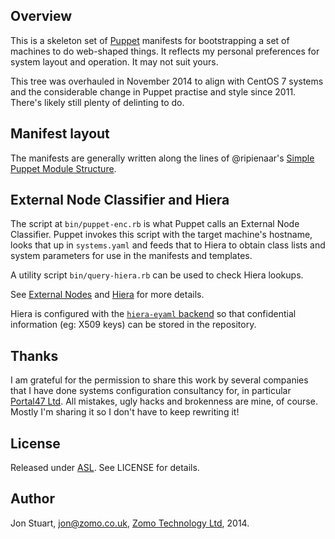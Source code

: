 ## Overview

This is a skeleton set of [Puppet](http://puppetlabs.com/) manifests for
bootstrapping a set of machines to do web-shaped things. It reflects my
personal preferences for system layout and operation. It may not suit yours.

This tree was overhauled in November 2014 to align with CentOS 7 systems and
the considerable change in Puppet practise and style since 2011. There's likely
still plenty of delinting to do.

## Manifest layout

The manifests are generally written along the lines of @ripienaar's [Simple
Puppet Module
Structure](http://www.devco.net/archives/2009/09/28/simple_puppet_module_structure.php).

## External Node Classifier and Hiera

The script at <code>bin/puppet-enc.rb</code> is what Puppet calls an External
Node Classifier. Puppet invokes this script with the target machine's hostname,
looks that up in <code>systems.yaml</code> and feeds that to Hiera to obtain
class lists and system parameters for use in the manifests and templates.

A utility script <code>bin/query-hiera.rb</code> can be used to check Hiera
lookups.

See [External Nodes](http://docs.puppetlabs.com/guides/external_nodes.html) and
[Hiera](https://docs.puppetlabs.com/hiera/1/index.html) for more details.

Hiera is configured with the [<code>hiera-eyaml</code>
backend](https://github.com/TomPoulton/hiera-eyaml) so that confidential
information (eg: X509 keys) can be stored in the repository.

## Thanks

I am grateful for the permission to share this work by several companies that I
have done systems configuration consultancy for, in particular [Portal47
Ltd](http://www.portal47.com/). All mistakes, ugly hacks and brokenness are
mine, of course. Mostly I'm sharing it so I don't have to keep rewriting it!

## License

Released under [ASL](http://www.opensource.org/licenses/Apache-2.0). See
LICENSE for details.

## Author

Jon Stuart, jon@zomo.co.uk, [Zomo Technology Ltd](http://www.zomo.co.uk), 2014.
